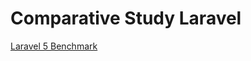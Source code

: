 # Comparative Study Laravel
<a href="https://www.cloudways.com/blog/laravel-5-benchmarks-php-5-6-and-7/">Laravel 5 Benchmark</a>